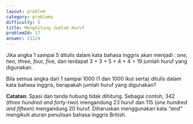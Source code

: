 ```yaml
---
layout: problem
category: problems
difficulty: 5
title: Menghitung Jumlah Huruf
problemId: 17
answer: 21124
---
```

<p>Jika angka 1 sampai 5 ditulis dalam kata bahasa inggris akan menjadi : <i>one, two, three, four, five,</i> dan terdapat 3 + 3 + 5 + 4 + 4 = 19 jumlah huruf yang digunakan.</p>
<p>Bila semua angka dari 1 sampai 1000 (1 dan 1000 ikut serta) ditulis dalam kata bahasa inggris, berapakah jumlah huruf yang digunakan?
</p>
<b>Catatan:</b> Spasi dan tanda hubung tidak dihitung. Sebagai contoh, 342 (<i>three hundred and forty-two</i>) mengandung 23 huruf dan 115 (<i>one hundred and fifteen</i>) mengandung 20 huruf. Diharuskan menggunakan kata <i>“and”</i> mengikuti aturan penulisan bahasa inggris British.
